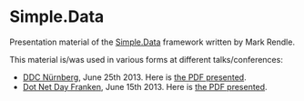 # Simple.Data 

Presentation material of the [Simple.Data](https://github.com/markrendle/Simple.Data) framework written by Mark Rendle. 

This material is/was used in various forms at different talks/conferences:

* [DDC Nürnberg](http://www.developer-week.de/Programm/Veranstaltung/(event)/11192), June 25th 2013. Here is [the PDF presented](https://github.com/Timothep/Talk.Simple.Data/blob/master/Simple.Data.DWX.2013.pdf?raw=true).
* [Dot Net Day Franken](http://www.dotnet-day-franken.de/index.php), June 15th 2013. Here is [the PDF presented](https://github.com/Timothep/Talk.Simple.Data/blob/master/Simple.Data.DDF.2013.pdf?raw=true).